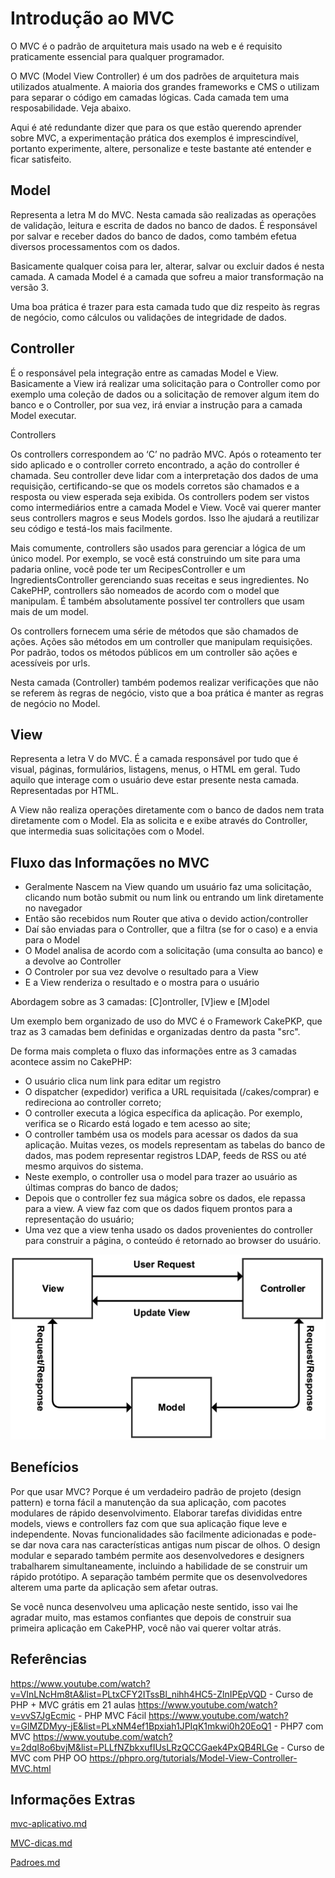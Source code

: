 # Introdução ao MVC

O MVC é o padrão de arquitetura mais usado na web e é requisito praticamente essencial para qualquer programador.

O MVC (Model View Controller) é um dos padrões de arquitetura mais utilizados atualmente. A maioria dos grandes frameworks e CMS o utilizam para separar o código em camadas lógicas. Cada camada  tem uma resposabilidade. Veja abaixo.

Aqui é até redundante dizer que para os que estão querendo aprender sobre MVC, a experimentação prática dos exemplos é imprescindível, portanto experimente, altere, personalize e teste bastante até entender e ficar satisfeito.

## Model
Representa a letra M do MVC. Nesta camada são realizadas as operações de validação, leitura e escrita de dados no banco de dados. É responsável por salvar e receber dados do banco de dados, como também efetua diversos processamentos com os dados.

Basicamente qualquer coisa para ler, alterar, salvar ou excluir dados é nesta camada. A camada Model é a camada que sofreu a maior transformação na versão 3.

Uma boa prática é trazer para esta camada tudo que diz respeito às regras de negócio, como cálculos ou validações de integridade de dados.

## Controller
É o responsável pela integração entre as camadas Model e View. Basicamente a View irá realizar uma solicitação para o Controller como por exemplo uma coleção de dados ou a solicitação de remover algum item do banco e o Controller, por sua vez, irá enviar a instrução para a camada Model executar.

Controllers

Os controllers correspondem ao ‘C’ no padrão MVC. Após o roteamento ter sido aplicado e o controller correto encontrado, a ação do controller é chamada. Seu controller deve lidar com a interpretação dos dados de uma requisição, certificando-se que os models corretos são chamados e a resposta ou view esperada seja exibida. Os controllers podem ser vistos como intermediários entre a camada Model e View. Você vai querer manter seus controllers magros e seus Models gordos. Isso lhe ajudará a reutilizar seu código e testá-los mais facilmente.

Mais comumente, controllers são usados para gerenciar a lógica de um único model. Por exemplo, se você está construindo um site para uma padaria online, você pode ter um RecipesController e um IngredientsController gerenciando suas receitas e seus ingredientes. No CakePHP, controllers são nomeados de acordo com o model que manipulam. É também absolutamente possível ter controllers que usam mais de um model.

Os controllers fornecem uma série de métodos que são chamados de ações. Ações são métodos em um controller que manipulam requisições. Por padrão, todos os métodos públicos em um controller são ações e acessíveis por urls.

Nesta camada (Controller) também podemos realizar verificações que não se referem às regras de negócio, visto que a boa prática é manter as regras de
negócio no Model.

## View
Representa a letra V do MVC. É a camada responsável por tudo que é visual, páginas, formulários, listagens, menus, o HTML em geral. Tudo aquilo que interage com o usuário deve estar presente nesta camada. Representadas por HTML.

A View não realiza operações diretamente com o banco de dados nem trata diretamente com o Model. Ela as solicita e e exibe através do Controller, que intermedia suas solicitações com o Model.


## Fluxo das Informações no MVC 
- Geralmente Nascem na View quando um usuário faz uma solicitação, clicando num botão submit ou num link ou entrando um link diretamente no navegador
- Então são recebidos num Router que ativa o devido action/controller
- Daí são enviadas para o Controller, que a filtra (se for o caso) e a envia para o Model
- O Model analisa de acordo com a solicitação (uma consulta ao banco) e a devolve ao Controller
- O Controler por sua vez devolve o resultado para a View
- E a View renderiza o resultado e o mostra para o usuário

Abordagem sobre as 3 camadas: [C]ontroller, [V]iew e [M]odel

Um exemplo bem organizado de uso do MVC é o Framework CakePKP, que traz as 3 camadas bem definidas e organizadas dentro da pasta "src".

De forma mais completa o fluxo das informações entre as 3 camadas acontece assim no CakePHP:
- O usuário clica num link para editar um registro
- O dispatcher (expedidor) verifica a URL requisitada (/cakes/comprar) e redireciona ao controller correto;
- O controller executa a lógica específica da aplicação. Por exemplo, verifica se o Ricardo está logado e tem acesso ao site;
- O controller também usa os models para acessar os dados da sua aplicação. Muitas vezes, os models representam as tabelas do banco de dados, mas podem representar registros LDAP, feeds de RSS ou até mesmo arquivos do sistema. 
- Neste exemplo, o controller usa o model para trazer ao usuário as últimas compras do banco de dados;
- Depois que o controller fez sua mágica sobre os dados, ele repassa para a view. A view faz com que os dados fiquem prontos para a representação do usuário;
- Uma vez que a view tenha usado os dados provenientes do controller para construir a página, o conteúdo é retornado ao browser do usuário.

![](mvc.png)

## Benefícios

Por que usar MVC? Porque é um verdadeiro padrão de projeto (design pattern) e torna fácil a manutenção da sua aplicação, com pacotes modulares de rápido desenvolvimento. Elaborar tarefas divididas entre models, views e controllers faz com que sua aplicação fique leve e independente. Novas funcionalidades são facilmente adicionadas e pode-se dar nova cara nas características antigas num piscar de olhos. O design modular e separado também permite aos desenvolvedores e designers trabalharem simultaneamente, incluindo a habilidade de se construir um rápido protótipo. A separação também permite que os desenvolvedores alterem uma parte da aplicação sem afetar outras.

Se você nunca desenvolveu uma aplicação neste sentido, isso vai lhe agradar muito, mas estamos confiantes que depois de construir sua primeira aplicação em CakePHP, você não vai querer voltar atrás.

## Referências
https://www.youtube.com/watch?v=VInLNcHm8tA&list=PLtxCFY2ITssBl_nihh4HC5-ZlnIPEpVQD - Curso de PHP + MVC grátis em 21 aulas
https://www.youtube.com/watch?v=vvS7JgEcmic - PHP MVC Fácil
https://www.youtube.com/watch?v=GlMZDMyy-jE&list=PLxNM4ef1Bpxiah1JPIqK1mkwi0h20EoQ1 - PHP7 com MVC
https://www.youtube.com/watch?v=2dqI8o6bvjM&list=PLLfNZbkxufIUsLRzQCCGaek4PxQB4RLGe - Curso de MVC com PHP OO
https://phpro.org/tutorials/Model-View-Controller-MVC.html


## Informações Extras

[mvc-aplicativo.md](mvc-aplicativo.md)

[MVC-dicas.md](MVC-dicas.md)

[Padroes.md](Padroes.md)


